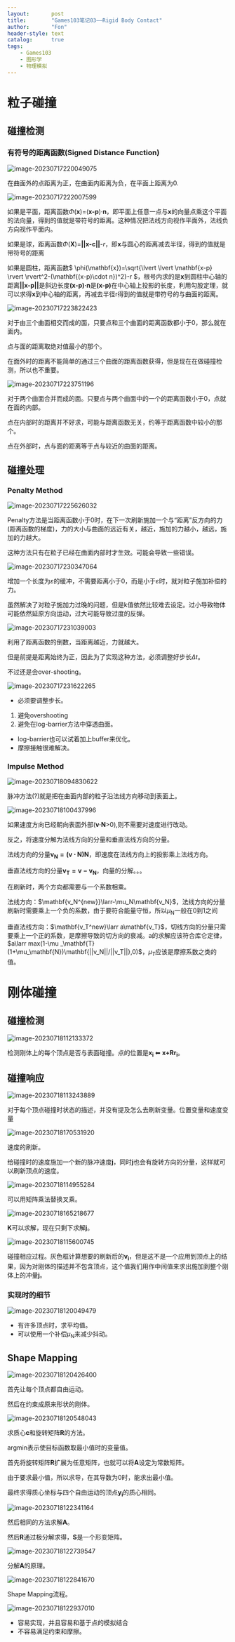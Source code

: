 ```yaml
---
layout:       post
title:        "Games103笔记03——Rigid Body Contact"
author:       "Fon"
header-style: text
catalog:      true
tags:
    - Games103
    - 图形学
    - 物理模拟
---
```




# 粒子碰撞

## 碰撞检测

### 有符号的距离函数(Signed Distance Function)

![image-20230717220049075](https://raw.githubusercontent.com/achmli/achmli.github.io/master/img/Games103/03/image-20230717220049075.png)

在曲面外的点距离为正，在曲面内距离为负，在平面上距离为0.

![image-20230717222007599](https://raw.githubusercontent.com/achmli/achmli.github.io/master/img/Games103/03/image-20230717222007599.png)

如果是平面，距离函数<em>Φ</em>(<strong>x</strong>)=(<strong>x-p</strong>)·<strong>n</strong>，即平面上任意一点与<strong>x</strong>的向量点乘这个平面的法向量，得到的值就是带符号的距离。这种情况把法线方向视作平面外，法线负方向视作平面内。

如果是球，距离函数<em>Φ</em>(<strong>X</strong>)=<strong>||x-c||</strong>-<em>r</em>，即<strong>x</strong>与圆心的距离减去半径，得到的值就是带符号的距离

如果是圆柱，距离函数$ \phi(\mathbf{x})=\sqrt{\lvert \lvert \mathbf{x-p} \rvert \rvert^2-(\mathbf{(x-p)\cdot n})^2}-r $，根号内求的是<strong>x</strong>到圆柱中心轴的距离<strong>||x-p||</strong>是斜边长度<strong>(x-p)·n</strong>是<strong>(x-p)</strong>在中心轴上投影的长度，利用勾股定理，就可以求得<strong>x</strong>到中心轴的距离，再减去半径r得到的值就是带符号的与曲面的距离。

![image-20230717223822423](https://raw.githubusercontent.com/achmli/achmli.github.io/master/img/Games103/03/image-20230717223822423.png)

对于由三个曲面相交而成的面，只要点和三个曲面的距离函数都小于0，那么就在面内。

点与面的距离取绝对值最小的那个。

在面外时的距离不能简单的通过三个曲面的距离函数获得，但是现在在做碰撞检测，所以也不重要。

![image-20230717223751196](https://raw.githubusercontent.com/achmli/achmli.github.io/master/img/Games103/03/image-20230717223751196.png)

对于两个曲面合并而成的面。只要点与两个曲面中的一个的距离函数小于0，点就在面的内部。

点在内部时的距离并不好求，可能与距离函数无关，约等于距离函数中较小的那个。

点在外部时，点与面的距离等于点与较近的曲面的距离。

## 碰撞处理

### Penalty Method

![image-20230717225626032](https://raw.githubusercontent.com/achmli/achmli.github.io/master/img/Games103/03/image-20230717225626032.png)

Penalty方法是当距离函数小于0时，在下一次刷新施加一个与“距离”反方向的力(距离函数的梯度)，力的大小与曲面的远近有关，越近，施加的力越小，越远，施加的力越大。

这种方法只有在粒子已经在曲面内部时才生效。可能会导致一些错误。

![image-20230717230347064](https://raw.githubusercontent.com/achmli/achmli.github.io/master/img/Games103/03/image-20230717230347064.png)

增加一个长度为<em>ε</em>的缓冲，不需要距离小于0，而是小于<em>ε</em>时，就对粒子施加补偿的力。

虽然解决了对粒子施加力过晚的问题，但是k值依然比较难去设定。过小导致物体可能依然延原方向运动，过大可能导致过度的反弹。

![image-20230717231039003](https://raw.githubusercontent.com/achmli/achmli.github.io/master/img/Games103/03/image-20230717231039003.png)

利用了距离函数的倒数，当距离越近，力就越大。

但是前提是距离始终为正，因此为了实现这种方法，必须调整好步长<em>Δt</em>。

不过还是会over-shooting。

![image-20230717231622265](https://raw.githubusercontent.com/achmli/achmli.github.io/master/img/Games103/03/image-20230717231622265.png)

+ 必须要调整步长。

1. 避免overshooting
2. 避免在log-barrier方法中穿透曲面。

+ log-barrier也可以试着加上buffer来优化。
+ 摩擦接触很难解决。

### Impulse Method

![image-20230718094830622](https://raw.githubusercontent.com/achmli/achmli.github.io/master/img/Games103/03/image-20230718094830622.png)

脉冲方法(?)就是把在曲面内部的粒子沿法线方向移动到表面上。

![image-20230718100437996](https://raw.githubusercontent.com/achmli/achmli.github.io/master/img/Games103/03/image-20230718100437996.png)

如果速度方向已经朝向表面外部(<strong>v·N</strong>>0),则不需要对速度进行改动。

反之，将速度分解为法线方向的分量和垂直法线方向的分量。

法线方向的分量$\mathbf{v_N=(v\cdot N)N}$，即速度在法线方向上的投影乘上法线方向。

垂直法线方向的分量$\mathbf{v_T=v-v_N}$，向量的分解。。。

在刷新时，两个方向都需要与一个系数相乘。

法线方向：$\mathbf{v_N^{new}}\larr-\mu_N\mathbf{v_N}$，法线方向的分量刷新时需要乘上一个负的系数，由于要符合能量守恒，所以<em>μ</em><sub>N</sub>一般在0到1之间

垂直法线方向：$\mathbf{v_T^new}\larr a\mathbf{v_T}$，切线方向的分量只需要乘上一个正的系数，是摩擦导致的切方向的衰减。a的求解应该符合库仑定律，$a\larr max(1-\mu _\mathbf{T}(1+\mu_\mathbf{N})\mathbf{||v_N||/||v_T||},0)$，<em>μ<sub>T</sub></em>应该是摩擦系数之类的值。

# 刚体碰撞

## 碰撞检测

![image-20230718112133372](https://raw.githubusercontent.com/achmli/achmli.github.io/master/img/Games103/03/image-20230718112133372.png)

检测刚体上的每个顶点是否与表面碰撞。点的位置是<strong>x<sub>i</sub></strong> ⬅ <strong>x+Rr<sub>i</sub></strong>。

## 碰撞响应

![image-20230718113243889](https://raw.githubusercontent.com/achmli/achmli.github.io/master/img/Games103/03/image-20230718113243889.png)

对于每个顶点碰撞时状态的描述，并没有提及怎么去刷新变量。位置变量和速度变量

![image-20230718170531920](https://raw.githubusercontent.com/achmli/achmli.github.io/master/img/Games103/03/image-20230718170531920.png)

速度的刷新。

给碰撞时的速度施加一个新的脉冲速度<strong>j</strong>，同时<strong>j</strong>也会有旋转方向的分量，这样就可以刷新顶点的速度。

![image-20230718114955284](https://raw.githubusercontent.com/achmli/achmli.github.io/master/img/Games103/03/image-20230718114955284.png)

可以用矩阵乘法替换叉乘。

![image-20230718165218677](https://raw.githubusercontent.com/achmli/achmli.github.io/master/img/Games103/03/image-20230718165218677.png)

<strong>K</strong>可以求解，现在只剩下求解<strong>j</strong>。

![image-20230718115600745](https://raw.githubusercontent.com/achmli/achmli.github.io/master/img/Games103/03/image-20230718115600745.png)

碰撞相应过程。灰色框计算想要的刷新后的<strong>v<sub>i</sub></strong>，但是这不是一个应用到顶点上的结果，因为对刚体的描述并不包含顶点，这个值我们用作中间值来求出施加到整个刚体上的冲量<strong>j</strong>。

### 实现时的细节

![image-20230718120049479](https://raw.githubusercontent.com/achmli/achmli.github.io/master/img/Games103/03/image-20230718120049479.png)

+ 有许多顶点时，求平均值。
+ 可以使用一个补偿<em>μ</em><sub>N</sub>来减少抖动。

## Shape Mapping

![image-20230718120426400](https://raw.githubusercontent.com/achmli/achmli.github.io/master/img/Games103/03/image-20230718120426400.png)

首先让每个顶点都自由运动。

然后在约束成原来形状的刚体。

![image-20230718120548043](https://raw.githubusercontent.com/achmli/achmli.github.io/master/img/Games103/03/image-20230718120548043.png)

求质心<strong>c</strong>和旋转矩阵<strong>R</strong>的方法。

argmin表示使目标函数取最小值时的变量值。

首先将旋转矩阵<strong>R</strong>扩展为任意矩阵，也就可以将<strong>A</strong>设定为常数矩阵。

由于要求最小值，所以求导，在其导数为0时，能求出最小值。

最终求得质心坐标与四个自由运动的顶点<strong>y<sub>i</sub></strong>的质心相同。

![image-20230718122341164](https://raw.githubusercontent.com/achmli/achmli.github.io/master/img/Games103/03/image-20230718122341164.png)

然后相同的方法求解<strong>A</strong>。

然后<strong>R</strong>通过极分解求得，<strong>S</strong>是一个形变矩阵。

![image-20230718122739547](https://raw.githubusercontent.com/achmli/achmli.github.io/master/img/Games103/03/image-20230718122739547.png)

分解<strong>A</strong>的原理。

![image-20230718122841670](https://raw.githubusercontent.com/achmli/achmli.github.io/master/img/Games103/03/image-20230718122841670.png)

Shape Mapping流程。

![image-20230718122937010](https://raw.githubusercontent.com/achmli/achmli.github.io/master/img/Games103/03/image-20230718122937010.png)

+ 容易实现，并且容易和基于点的模拟结合
+ 不容易满足约束和摩擦。